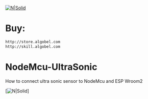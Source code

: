 [![N|Solid](https://github.com/niwantha33/NodeMcu/blob/master/248x248icon.jpg)](http://store.algobel.com/)

# Buy: 
```sh
http://store.algobel.com
http://skill.algobel.com
```

# NodeMcu-UltraSonic
How to connect ultra sonic sensor to NodeMcu and ESP Wroom2

[![N|Solid](https://github.com/niwantha33/NodeMcu-UltraSonic/blob/master/NodeMcuUltrasonic.jpg)]
